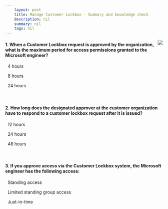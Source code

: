 ```yaml
---
    layout: post
    title: Manage Customer Lockbox - Summary and knowledge check
    description: nil
    summary: nil
    tags: nil
---
```



 <a target="_blank" href="https://docs.microsoft.com/en-us/learn/modules/m365-compliance-insider-manage-customer-lockbox/summary-knowledge-check/"><i class="fas fa-external-link-alt"></i> </a>
 <img align="right" src="https://docs.microsoft.com/en-us/learn/achievements/customer-lockbox.svg">
####  1. When a Customer Lockbox request is approved by the organization, what is the maximum period for access permissions granted to the Microsoft engineer?


<i class='fas fa-check-square' style='color: Dodgerblue;'></i> &nbsp;&nbsp;4 hours

<i class='far fa-square'></i> &nbsp;&nbsp;8 hours

<i class='far fa-square'></i> &nbsp;&nbsp;24 hours
<br />
<br />
<br />

####  2. How long does the designated approver at the customer organization have to respond to a customer lockbox request after it is issued?


<i class='fas fa-check-square' style='color: Dodgerblue;'></i> &nbsp;&nbsp;12 hours

<i class='far fa-square'></i> &nbsp;&nbsp;24 hours

<i class='far fa-square'></i> &nbsp;&nbsp;48 hours
<br />
<br />
<br />

####  3. If you approve access via the Customer Lockbox system, the Microsoft engineer has the following access:


<i class='far fa-square'></i> &nbsp;&nbsp;Standing access

<i class='far fa-square'></i> &nbsp;&nbsp;Limited standing group access

<i class='fas fa-check-square' style='color: Dodgerblue;'></i> &nbsp;&nbsp;Just-in-time
<br />
<br />
<br />
